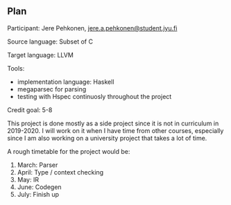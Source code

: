 ## Plan

Participant: Jere Pehkonen, jere.a.pehkonen@student.jyu.fi

Source language: Subset of C

Target language: LLVM

Tools:

- implementation language: Haskell
- megaparsec for parsing
- testing with Hspec continuosly throughout the project

Credit goal: 5-8

This project is done mostly as a side project since it is not in curriculum in 2019-2020.
I will work on it when I have time from other courses, especially since I am also working
on a university project that takes a lot of time.

A rough timetable for the project would be:

1. March: Parser
2. April: Type / context checking
3. May: IR
4. June: Codegen
5. July: Finish up


